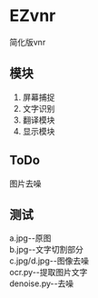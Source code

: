 # EZvnr
简化版vnr

## 模块
1. 屏幕捕捉
2. 文字识别
3. 翻译模块
4. 显示模块

## ToDo
图片去噪

## 测试
a.jpg--原图    
b.jpg--文字切割部分    
c.jpg/d.jpg--图像去噪   
ocr.py--提取图片文字    
denoise.py--去噪
